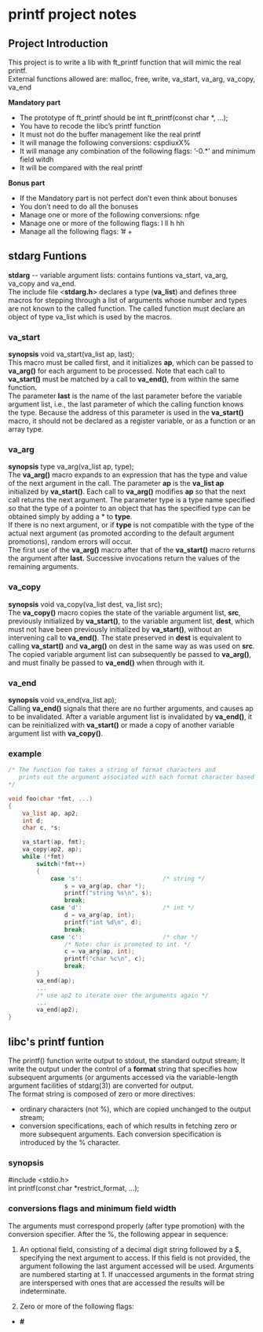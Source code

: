 # printf project notes

## Project Introduction

This project is to write a lib with ft_printf function that will mimic the real printf.  
External functions allowed are: malloc, free, write, va_start, va_arg, va_copy, va_end  

**Mandatory part**

- The prototype of ft_printf should be int ft_printf(const char *, ...);
- You have to recode the libc’s printf function
- It must not do the buffer management like the real printf
- It will manage the following conversions: cspdiuxX%
- It will manage any combination of the following flags: ’-0.*’ and minimum field witdh
- It will be compared with the real printf

**Bonus part**

- If the Mandatory part is not perfect don’t even think about bonuses
- You don’t need to do all the bonuses
- Manage one or more of the following conversions: nfge
- Manage one or more of the following flags: l ll h hh
- Manage all the following flags: ’# +


## stdarg Funtions

**stdarg** -- variable argument lists: contains funtions va_start, va_arg, va_copy and va_end.  
The include file <**stdarg.h**> declares a type (**va_list**) and defines three macros for stepping through a list of arguments whose number and types are not known to the called function. The called function must declare an object of type va_list which is used by the macros.

### va_start

**synopsis**	void	va_start(va_list ap, last);  
This macro must be called first, and it initializes **ap**, which can be passed to **va_arg()** for each argument to be processed. Note that each call to **va_start()** must be matched by a call to **va_end()**, from within the same function.  
The parameter **last** is the name of the last parameter before the variable argument list, i.e., the last parameter of which the calling function knows the type. Because the address of this parameter is used in the **va_start()** macro, it should not be declared as a register variable, or as a function or an array type.

### va_arg

**synopsis**	type	va_arg(va_list ap, type);  
The **va_arg()** macro expands to an expression that has the type and value of the next argument in the call. The parameter **ap** is the **va_list ap** initialized by **va_start()**.  Each call to **va_arg()** modifies **ap** so that the next call returns the next argument. The parameter type is a type name specified so that the type of a pointer to an object that has the specified type can be obtained simply by adding a * to **type**.  
If there is no next argument, or if **type** is not compatible with the type of the actual next argument (as promoted according to the default argument promotions), random errors will occur.  
The first use of the **va_arg()** macro after that of the **va_start()** macro returns the argument after **last**. Successive invocations return the values of the remaining arguments.

### va_copy

**synopsis**	void	va_copy(va_list dest, va_list src);  
The **va_copy()** macro copies the state of the variable argument list, **src**, previously initialized by **va_start()**, to the variable argument list, **dest**, which must not have been previously initialized by **va_start()**, without an intervening call to **va_end()**. The state preserved in **dest** is equivalent to calling **va_start()** and **va_arg()** on dest in the same way as was used on **src**. The copied variable argument list can subsequently be passed to **va_arg()**, and must finally be passed to **va_end()** when through with it.

### va_end

**synopsis**	void	va_end(va_list ap);  
Calling **va_end()** signals that there are no further arguments, and causes ap to be invalidated. After a variable argument list is invalidated by **va_end()**, it can be reinitialized with **va_start()** or made a copy of another variable argument list with **va_copy()**.

### example

```C
/* The function foo takes a string of format characters and 
   prints out the argument associated with each format character based on the type.
*/

void foo(char *fmt, ...)
{
    va_list ap, ap2;
    int d;
    char c, *s;

    va_start(ap, fmt);
    va_copy(ap2, ap);
    while (*fmt)
        switch(*fmt++)
		{
        	case 's':                       /* string */
            	s = va_arg(ap, char *);
            	printf("string %s\n", s);
            	break;
        	case 'd':                       /* int */
            	d = va_arg(ap, int);
            	printf("int %d\n", d);
            	break;
        	case 'c':                       /* char */
            	/* Note: char is promoted to int. */
            	c = va_arg(ap, int);
            	printf("char %c\n", c);
            	break;
        }
        va_end(ap);
        ...
        /* use ap2 to iterate over the arguments again */
        ...
        va_end(ap2);
}
```
## libc's printf funtion

The printf() function write output to stdout, the standard output stream; It write the output under the control of a **format** string that specifies how subsequent arguments (or arguments accessed via the variable-length argument facilities of stdarg(3)) are converted for output.  
The format string is composed of zero or more directives:  
- ordinary characters (not %), which are copied unchanged to the output stream;
- conversion specifications, each of which results in fetching zero or more subsequent arguments. Each conversion specification is introduced by the % character.

### synopsis
\#include \<stdio.h\>  
int	printf(const char *restrict_format, ...);

### conversions flags and minimum field width

The arguments must correspond properly (after type promotion) with the conversion specifier. After the %, the following appear in sequence:

1. An optional field, consisting of a decimal digit string followed by a $, specifying the next argument to access.  If this field is not provided, the argument following the last argument accessed will be used.  Arguments are numbered starting at 1.  If unaccessed arguments in the format string are interspersed with ones that are accessed the results will be indeterminate.

2. Zero or more of the following flags:
- **#**  